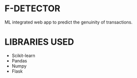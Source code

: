 # F-DETECTOR

ML integrated web app to predict the genuinity of transactions.

# LIBRARIES USED
- Scikit-learn
- Pandas
- Numpy
- Flask
